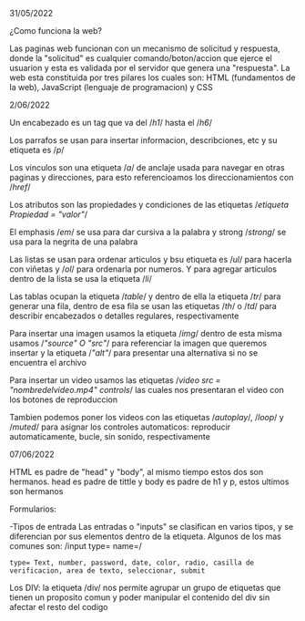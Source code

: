 31/05/2022

¿Como funciona la web?

Las paginas web funcionan con un mecanismo de solicitud y respuesta, donde la "solicitud" es cualquier comando/boton/accion que ejerce el usuarion y esta es validada por el servidor que genera una "respuesta". La web esta constituida por tres pilares los cuales son: HTML (fundamentos de la web), JavaScript (lenguaje de programacion) y CSS 

2/06/2022

Un encabezado es un tag que va del /*h1*/ hasta el /*h6*/

Los parrafos se usan para insertar informacion, describciones, etc y su etiqueta es /*p*/

Los vinculos son una etiqueta /*a*/ de anclaje usada para navegar en otras paginas y direcciones, para esto referencioamos los direccionamientos con /*href*/

Los atributos son las propiedades y condiciones de las etiquetas /*etiqueta Propiedad = "valor"*/ 

El emphasis /*em*/ se usa para dar cursiva a la palabra y strong /*strong*/ se usa para la negrita de una palabra 

Las listas se usan para ordenar articulos y bsu etiqueta es /*ul*/ para hacerla con viñetas y /*ol*/ para ordenarla por numeros. Y para agregar articulos dentro de la lista se usa la etiqueta /*li*/

Las tablas ocupan la etiqueta /*table*/ y dentro de ella la etiqueta /*tr*/ para generar una fila, dentro de esa fila se usan las etiquetas /*th*/ o /*td*/ para describir encabezados o detalles regulares, respectivamente

Para insertar una imagen usamos la etiqueta /*img*/ dentro de esta misma usamos /*"source" O "src"*/ para referenciar la imagen que queremos insertar y la etiqueta /*"alt"*/ para presentar una alternativa si no se encuentra el archivo 

Para insertar un video usamos las etiquetas /*video src = "nombredelvideo.mp4" controls*/ las cuales nos presentaran el video con los botones de reproduccion 

Tambien podemos poner los videos con las etiquetas /*autoplay*/, /*loop*/ y /*muted*/ para asignar los controles automaticos: reproducir automaticamente, bucle, sin sonido, respectivamente 

07/06/2022

HTML es padre de "head" y "body", al mismo tiempo estos dos son hermanos. head es padre de tittle y body es padre de h1 y p, estos ultimos son hermanos   

Formularios: 

-Tipos de entrada 
Las entradas o "inputs" se clasifican en varios tipos, y se diferencian por sus elementos dentro de la etiqueta. Algunos de los mas comunes son:
/input type=  name=/
    
    type= Text, number, password, date, color, radio, casilla de verificacion, area de texto, seleccionar, submit

Los DIV: la etiqueta /div/ nos permite agrupar un grupo de etiquetas que tienen un proposito comun y poder manipular el contenido del div sin afectar el resto del codigo 